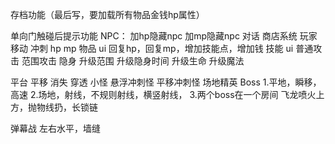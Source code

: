 存档功能（最后写，要加载所有物品金钱hp属性）

单向门触碰后提示功能
NPC：
	加hp隐藏npc  加mp隐藏npc
	对话
	商店系统
玩家
	移动 冲刺
	hp mp
	物品 ui		回复hp，回复mp，增加技能点，增加钱
	技能 ui		普通攻击	  范围攻击   隐身 
									  升级范围   升级隐身时间  升级生命 升级魔法

平台
	平移    消失     穿透
小怪
	悬浮冲刺怪
	平移冲刺怪
	场地精英
Boss
	1.平地，瞬移，高速
	2.场地，射线，不规则射线，横竖射线，
	3.两个boss在一个房间 飞龙喷火上方，抛物线扔，长锁链
	


弹幕战
	左右水平，墙缝
	
	
	
	
	
